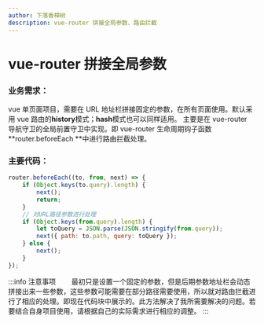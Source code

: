 ```yaml
---
author: 下落香樟树
description: vue-router 拼接全局参数、路由拦截
---
```


# vue-router 拼接全局参数

### 业务需求：

vue 单页面项目，需要在 URL 地址栏拼接固定的参数，在所有页面使用。默认采用 vue 路由的**history**模式；**hash**模式也可以同样适用。
主要是在 vue-router 导航守卫的全局前置守卫中实现。即 vue-router 生命周期钩子函数 **router.beforeEach **中进行路由拦截处理。

### 主要代码：

```javascript title='代码示例'
router.beforeEach((to, from, next) => {
	if (Object.keys(to.query).length) {
		next();
		return;
	}
	// 对URL路径参数进行处理
	if (Object.keys(from.query).length) {
		let toQuery = JSON.parse(JSON.stringify(from.query));
		next({ path: to.path, query: toQuery });
	} else {
		next();
	}
});
```

:::info 注意事项
&emsp;&emsp;最初只是设置一个固定的参数，但是后期参数地址栏会动态拼接出来一些参数，这些参数可能需要在部分路径需要使用，所以就对路由拦截进行了相应的处理。即现在代码块中展示的。此方法解决了我所需要解决的问题。若要结合自身项目使用，请根据自己的实际需求进行相应的调整。
:::
